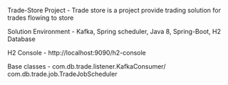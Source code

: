 Trade-Store Project - Trade store is a project provide trading solution for trades flowing to store

Solution Environment -  Kafka, Spring scheduler, Java 8, Spring-Boot, H2 Database

H2 Console - http://localhost:9090/h2-console

Base classes - com.db.trade.listener.KafkaConsumer/ com.db.trade.job.TradeJobScheduler
